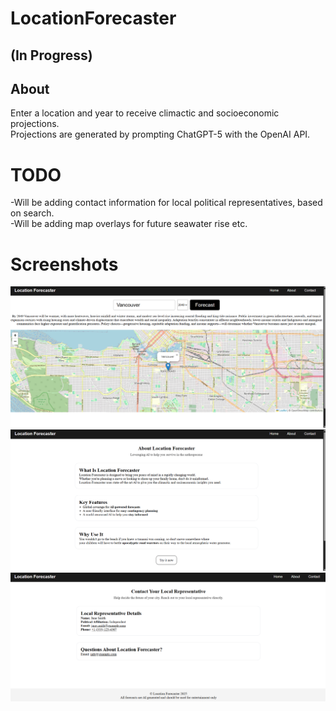 # LocationForecaster  

## (In Progress)  

## About  
Enter a location and year to receive climactic and socioeconomic projections.  
Projections are generated by prompting ChatGPT-5 with the OpenAI API.

# TODO  
-Will be adding contact information for local political representatives, based on search.   
-Will be adding map overlays for future seawater rise etc.

# Screenshots
![Home Page](LocFor_app/screenshots/home_vancouver_example.png)
![About Page](LocFor_app/screenshots/about_example.png)
![Contact Page](LocFor_app/screenshots/contact_screenshot.png)

